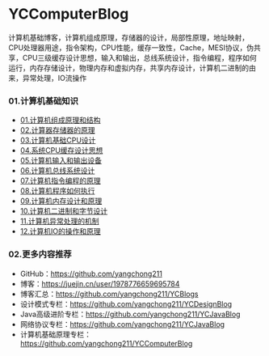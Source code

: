 # YCComputerBlog
计算机基础博客，计算机组成原理，存储器的设计，局部性原理，地址映射，CPU处理器用途，指令架构，CPU性能，缓存一致性，Cache，MESI协议，伪共享，CPU三级缓存设计思想，输入和输出，总线系统设计，指令编程，程序如何运行，内存存储设计，物理内存和虚拟内存，共享内存设计，计算机二进制的由来，异常处理，IO流操作



### 01.计算机基础知识
- [01.计算机组成原理和结构](https://blog.csdn.net/m0_37700275/article/details/140668933)
- [02.计算器存储器的原理]()
- [03.计算机基础CPU设计]()
- [04.系统CPU缓存设计思想]()
- [05.计算机输入和输出设备]()
- [06.计算机总线系统设计]()
- [07.计算机指令编程的原理]()
- [08.计算机程序如何执行]()
- [09.计算机内存设计和原理]()
- [10.计算机二进制和字节设计]()
- [11.计算机异常处理的机制]()
- [12.计算机IO的操作和原理]()


### 02.更多内容推荐
- GitHub：https://github.com/yangchong211
- 博客：https://juejin.cn/user/1978776659695784
- 博客汇总：https://github.com/yangchong211/YCBlogs
- 设计模式专栏：https://github.com/yangchong211/YCDesignBlog
- Java高级进阶专栏：https://github.com/yangchong211/YCJavaBlog
- 网络协议专栏：https://github.com/yangchong211/YCJavaBlog
- 计算机基础原理专栏：https://github.com/yangchong211/YCComputerBlog



